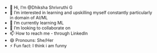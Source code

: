 - 👋 Hi, I’m @Dhiksha Shrivruthi G
- 👀 I’m interested in learning and upskilling myself constantly particularly in domain of AI/ML
- 🌱 I’m currently learning ML 
- 💞️ I’m looking to collaborate on 
- 📫 How to reach me - through LinkedIn 
- 😄 Pronouns: She/Her
- ⚡ Fun fact:  I think i am funny

<!---
DhikshaG/DhikshaG is a ✨ special ✨ repository because its `README.md` (this file) appears on your GitHub profile.
You can click the Preview link to take a look at your changes.
--->
